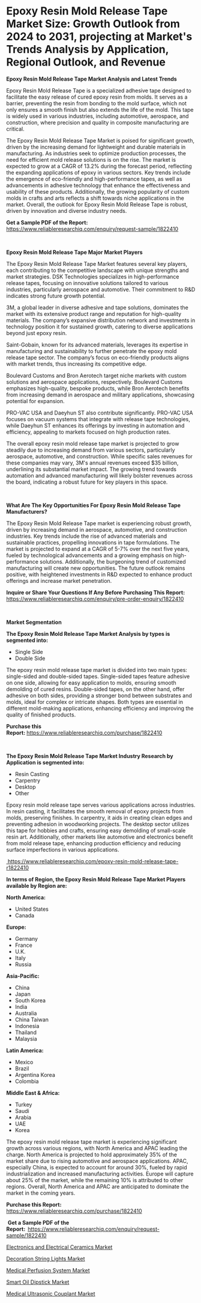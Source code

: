 <p><h1>Epoxy Resin Mold Release Tape Market Size: Growth Outlook from 2024 to 2031, projecting at Market's Trends Analysis by Application, Regional Outlook, and Revenue</h1></p><p><strong>Epoxy Resin Mold Release Tape Market Analysis and Latest Trends</strong></p>
<p><p>Epoxy Resin Mold Release Tape is a specialized adhesive tape designed to facilitate the easy release of cured epoxy resin from molds. It serves as a barrier, preventing the resin from bonding to the mold surface, which not only ensures a smooth finish but also extends the life of the mold. This tape is widely used in various industries, including automotive, aerospace, and construction, where precision and quality in composite manufacturing are critical.</p><p>The Epoxy Resin Mold Release Tape Market is poised for significant growth, driven by the increasing demand for lightweight and durable materials in manufacturing. As industries seek to optimize production processes, the need for efficient mold release solutions is on the rise. The market is expected to grow at a CAGR of 13.2% during the forecast period, reflecting the expanding applications of epoxy in various sectors. Key trends include the emergence of eco-friendly and high-performance tapes, as well as advancements in adhesive technology that enhance the effectiveness and usability of these products. Additionally, the growing popularity of custom molds in crafts and arts reflects a shift towards niche applications in the market. Overall, the outlook for Epoxy Resin Mold Release Tape is robust, driven by innovation and diverse industry needs.</p></p>
<p><strong>Get a Sample PDF of the Report:&nbsp;</strong> <a href="https://www.reliableresearchiq.com/enquiry/request-sample/1822410?utm_campaign=1088&utm_medium=2&utm_source=Github&utm_content=ia&utm_term=10112024&utm_id=epoxy-resin-mold-release-tape">https://www.reliableresearchiq.com/enquiry/request-sample/1822410</a></p>
<p>&nbsp;</p>
<p><strong>Epoxy Resin Mold Release Tape Major Market Players</strong></p>
<p><p>The Epoxy Resin Mold Release Tape Market features several key players, each contributing to the competitive landscape with unique strengths and market strategies. DSK Technologies specializes in high-performance release tapes, focusing on innovative solutions tailored to various industries, particularly aerospace and automotive. Their commitment to R&D indicates strong future growth potential.</p><p>3M, a global leader in diverse adhesive and tape solutions, dominates the market with its extensive product range and reputation for high-quality materials. The company’s expansive distribution network and investments in technology position it for sustained growth, catering to diverse applications beyond just epoxy resin.</p><p>Saint-Gobain, known for its advanced materials, leverages its expertise in manufacturing and sustainability to further penetrate the epoxy mold release tape sector. The company’s focus on eco-friendly products aligns with market trends, thus increasing its competitive edge.</p><p>Boulevard Customs and Bron Aerotech target niche markets with custom solutions and aerospace applications, respectively. Boulevard Customs emphasizes high-quality, bespoke products, while Bron Aerotech benefits from increasing demand in aerospace and military applications, showcasing potential for expansion.</p><p>PRO-VAC USA and Daeyhun ST also contribute significantly. PRO-VAC USA focuses on vacuum systems that integrate with release tape technologies, while Daeyhun ST enhances its offerings by investing in automation and efficiency, appealing to markets focused on high production rates.</p><p>The overall epoxy resin mold release tape market is projected to grow steadily due to increasing demand from various sectors, particularly aerospace, automotive, and construction. While specific sales revenues for these companies may vary, 3M's annual revenues exceed $35 billion, underlining its substantial market impact. The growing trend towards automation and advanced manufacturing will likely bolster revenues across the board, indicating a robust future for key players in this space.</p></p>
<p>&nbsp;</p>
<p><strong>What Are The Key Opportunities For Epoxy Resin Mold Release Tape Manufacturers?</strong></p>
<p><p>The Epoxy Resin Mold Release Tape market is experiencing robust growth, driven by increasing demand in aerospace, automotive, and construction industries. Key trends include the rise of advanced materials and sustainable practices, propelling innovations in tape formulations. The market is projected to expand at a CAGR of 5-7% over the next five years, fueled by technological advancements and a growing emphasis on high-performance solutions. Additionally, the burgeoning trend of customized manufacturing will create new opportunities. The future outlook remains positive, with heightened investments in R&D expected to enhance product offerings and increase market penetration.</p></p>
<p><strong>Inquire or Share Your Questions If Any Before Purchasing This Report:</strong> <a href="https://www.reliableresearchiq.com/enquiry/pre-order-enquiry/1822410?utm_campaign=1088&utm_medium=2&utm_source=Github&utm_content=ia&utm_term=10112024&utm_id=epoxy-resin-mold-release-tape">https://www.reliableresearchiq.com/enquiry/pre-order-enquiry/1822410</a></p>
<p>&nbsp;</p>
<p><strong>Market Segmentation</strong></p>
<p><strong>The Epoxy Resin Mold Release Tape Market Analysis by types is segmented into:</strong></p>
<p><ul><li>Single Side</li><li>Double Side</li></ul></p>
<p><p>The epoxy resin mold release tape market is divided into two main types: single-sided and double-sided tapes. Single-sided tapes feature adhesive on one side, allowing for easy application to molds, ensuring smooth demolding of cured resins. Double-sided tapes, on the other hand, offer adhesive on both sides, providing a stronger bond between substrates and molds, ideal for complex or intricate shapes. Both types are essential in different mold-making applications, enhancing efficiency and improving the quality of finished products.</p></p>
<p><strong>Purchase this Report:&nbsp;</strong><a href="https://www.reliableresearchiq.com/purchase/1822410?utm_campaign=1088&utm_medium=2&utm_source=Github&utm_content=ia&utm_term=10112024&utm_id=epoxy-resin-mold-release-tape">https://www.reliableresearchiq.com/purchase/1822410</a></p>
<p>&nbsp;</p>
<p><strong>The Epoxy Resin Mold Release Tape Market Industry Research by Application is segmented into:</strong></p>
<p><ul><li>Resin Casting</li><li>Carpentry</li><li>Desktop</li><li>Other</li></ul></p>
<p><p>Epoxy resin mold release tape serves various applications across industries. In resin casting, it facilitates the smooth removal of epoxy projects from molds, preserving finishes. In carpentry, it aids in creating clean edges and preventing adhesion in woodworking projects. The desktop sector utilizes this tape for hobbies and crafts, ensuring easy demolding of small-scale resin art. Additionally, other markets like automotive and electronics benefit from mold release tape, enhancing production efficiency and reducing surface imperfections in various applications.</p></p>
<p><a href="https://www.reliableresearchiq.com/epoxy-resin-mold-release-tape-r1822410?utm_campaign=1088&utm_medium=2&utm_source=Github&utm_content=ia&utm_term=10112024&utm_id=epoxy-resin-mold-release-tape">&nbsp;https://www.reliableresearchiq.com/epoxy-resin-mold-release-tape-r1822410</a></p>
<p><strong>In terms of Region, the Epoxy Resin Mold Release Tape Market Players available by Region are:</strong></p>
<p>
    <p> <strong> North America: </strong>
        <ul>
            <li>United States</li>
            <li>Canada</li>
        </ul>
        </p> 
    <p> <strong> Europe: </strong>
        <ul>
            <li>Germany</li>
            <li>France</li>
            <li>U.K.</li>
            <li>Italy</li>
            <li>Russia</li>
        </ul>
        </p> 
    <p> <strong> Asia-Pacific: </strong>
        <ul>
            <li>China</li>
            <li>Japan</li>
            <li>South Korea</li>
            <li>India</li>
            <li>Australia</li>
            <li>China Taiwan</li>
            <li>Indonesia</li>
            <li>Thailand</li>
            <li>Malaysia</li>
        </ul>
        </p> 
    <p> <strong> Latin America: </strong>
        <ul>
            <li>Mexico</li>
            <li>Brazil</li>
            <li>Argentina Korea</li>
            <li>Colombia</li>
        </ul>
        </p> 
    <p> <strong> Middle East & Africa: </strong>
        <ul>
            <li>Turkey</li>
            <li>Saudi</li>
            <li>Arabia</li>
            <li>UAE</li>
            <li>Korea</li>
        </ul>
    </p>
    </p>
<p><p>The epoxy resin mold release tape market is experiencing significant growth across various regions, with North America and APAC leading the charge. North America is projected to hold approximately 35% of the market share due to rising automotive and aerospace applications. APAC, especially China, is expected to account for around 30%, fueled by rapid industrialization and increased manufacturing activities. Europe will capture about 25% of the market, while the remaining 10% is attributed to other regions. Overall, North America and APAC are anticipated to dominate the market in the coming years.</p></p>
<p><strong>Purchase this Report: </strong><a href="https://www.reliableresearchiq.com/purchase/1822410?utm_campaign=1088&utm_medium=2&utm_source=Github&utm_content=ia&utm_term=10112024&utm_id=epoxy-resin-mold-release-tape">https://www.reliableresearchiq.com/purchase/1822410</a></p>
<p>&nbsp;<strong>Get a Sample PDF of the Report:&nbsp;&nbsp;</strong><a href="https://www.reliableresearchiq.com/enquiry/request-sample/1822410?utm_campaign=1088&utm_medium=2&utm_source=Github&utm_content=ia&utm_term=10112024&utm_id=epoxy-resin-mold-release-tape">https://www.reliableresearchiq.com/enquiry/request-sample/1822410</a></p>
<p><strong></strong></p>
<p><p><a href="https://github.com/vitacbq/Market-Research-Report-List-1/blob/main/electronics-and-electrical-ceramics-market.md?utm_campaign=1088&utm_medium=2&utm_source=Github&utm_content=ia&utm_term=10112024&utm_id=epoxy-resin-mold-release-tape">Electronics and Electrical Ceramics Market</a></p><p><a href="https://www.linkedin.com/pulse/decoration-string-lights-momentum-charting-149-cagr-path-o94we?utm_campaign=1088&utm_medium=2&utm_source=Github&utm_content=ia&utm_term=10112024&utm_id=epoxy-resin-mold-release-tape">Decoration String Lights Market</a></p><p><a href="https://issuu.com/reportprime-2/docs/medical-perfusion-system-market-siz_3f06e4faaa5e69?utm_campaign=1088&utm_medium=2&utm_source=Github&utm_content=ia&utm_term=10112024&utm_id=epoxy-resin-mold-release-tape">Medical Perfusion System Market</a></p><p><a href="https://www.linkedin.com/pulse/exploring-smart-oil-dipstick-market-dynamics-revenue-analysis-jajte?utm_campaign=1088&utm_medium=2&utm_source=Github&utm_content=ia&utm_term=10112024&utm_id=epoxy-resin-mold-release-tape">Smart Oil Dipstick Market</a></p><p><a href="https://issuu.com/reportprime-2/docs/medical-ultrasonic-couplant-market-_0f505f64193357?utm_campaign=1088&utm_medium=2&utm_source=Github&utm_content=ia&utm_term=10112024&utm_id=epoxy-resin-mold-release-tape">Medical Ultrasonic Couplant Market</a></p></p>